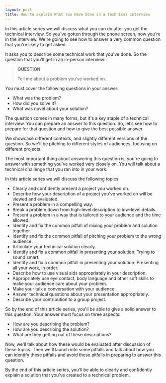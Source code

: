 ```yaml
---
layout: post
title: How to Explain What You Have Done in a Technical Interview
---
```


In this article series we will discuss what you can do after you get the technical interview. So you've gotten through the phone screen, now you're in the interview. We're going to see how to answer a very common question that you're likely to get asked. 

It asks you to describe some technical work that you've done. So the question that you'll get in an in-person interview: 

<blockquote class="note">
  <strong>QUESTION</strong> 
  <p>
    Tell me about a problem you've worked on.
  </p>
</blockquote>

You must cover the following questions in your answer:

- What was the problem? 
- How did you solve it? 
- What was novel about your solution? 

The question comes in many forms, but it's a key staple of a technical interview. You can prepare an answer to this question. So, let’s see how to prepare for that question and how to give the best possible answer. 

We showcase different contexts, and slightly different versions of the question. So we'll be pitching to different styles of audiences, focusing on different projects. 

The most important thing about answering this question is, you're going to answer with something you've worked very closely on. You will talk about a technical challenge that you ran into in your work. 

In this article series we will discuss the following topics:
 
- Clearly and confidently present a project you worked on.
- Describe how your description of a project you've worked on will be viewed and evaluated.
- Present a problem in a compelling way.
- Break a problem down from high-level description to low-level details.
- Present a problem in a way that is tailored to your audience and the time allowed.
- Identify and fix the common pitfall of mixing your problem and solution together.
- Identify and fix the common pitfall of pitching your problem to the wrong audience.
- Articulate your technical solution clearly.
- Identify and fix a common pitfall in presenting your solution: Trying to sound smart.
- Identify and fix a common pitfall in presenting your solution: Presenting all your work, in order.
- Describe how to use visual aids appropriately in your description.
- Appropriately use eye contact, body language and other soft skills to make your audience care about your problem.
- Make your talk a conversation with your audience.
- Answer technical questions about your presentation appropriately.
- Describe your contribution to a group project.

So by the end of this article series, you'll be able to give a solid answer to this question. Your answer must focus on three aspects:

- How are you describing the problem? 
- How are you describing the solution? 
- What are they getting out of these descriptions? 

Now, we'll talk about how these would be evaluated after discussion of these topics. Then we'll launch into some pitfalls and talk about how you can identify these pitfalls and avoid these pitfalls in preparing to answer this question. 

By the end of this article series, you'll be able to clearly and confidently explain a solution that you've created to a technical problem.
